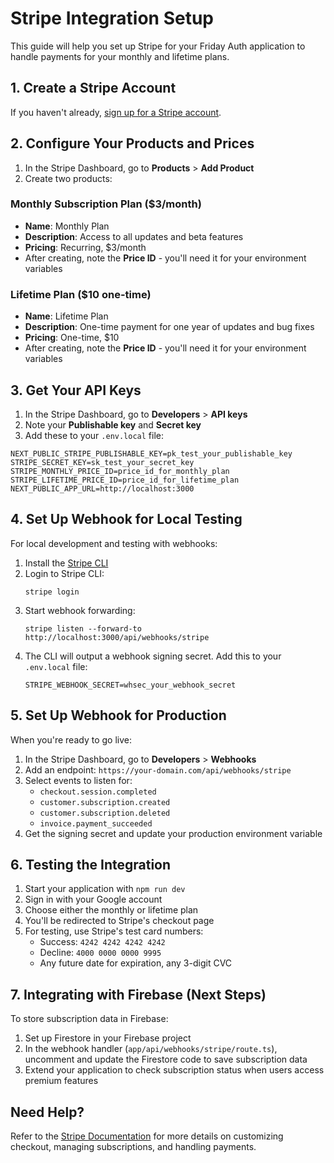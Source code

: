 # Stripe Integration Setup

This guide will help you set up Stripe for your Friday Auth application to handle payments for your monthly and lifetime plans.

## 1. Create a Stripe Account

If you haven't already, [sign up for a Stripe account](https://dashboard.stripe.com/register).

## 2. Configure Your Products and Prices

1. In the Stripe Dashboard, go to **Products** > **Add Product**
2. Create two products:

### Monthly Subscription Plan ($3/month)
- **Name**: Monthly Plan
- **Description**: Access to all updates and beta features
- **Pricing**: Recurring, $3/month
- After creating, note the **Price ID** - you'll need it for your environment variables

### Lifetime Plan ($10 one-time)
- **Name**: Lifetime Plan
- **Description**: One-time payment for one year of updates and bug fixes
- **Pricing**: One-time, $10
- After creating, note the **Price ID** - you'll need it for your environment variables

## 3. Get Your API Keys

1. In the Stripe Dashboard, go to **Developers** > **API keys**
2. Note your **Publishable key** and **Secret key**
3. Add these to your `.env.local` file:

```
NEXT_PUBLIC_STRIPE_PUBLISHABLE_KEY=pk_test_your_publishable_key
STRIPE_SECRET_KEY=sk_test_your_secret_key
STRIPE_MONTHLY_PRICE_ID=price_id_for_monthly_plan
STRIPE_LIFETIME_PRICE_ID=price_id_for_lifetime_plan
NEXT_PUBLIC_APP_URL=http://localhost:3000
```

## 4. Set Up Webhook for Local Testing

For local development and testing with webhooks:

1. Install the [Stripe CLI](https://stripe.com/docs/stripe-cli)
2. Login to Stripe CLI:
   ```
   stripe login
   ```
3. Start webhook forwarding:
   ```
   stripe listen --forward-to http://localhost:3000/api/webhooks/stripe
   ```
4. The CLI will output a webhook signing secret. Add this to your `.env.local` file:
   ```
   STRIPE_WEBHOOK_SECRET=whsec_your_webhook_secret
   ```

## 5. Set Up Webhook for Production

When you're ready to go live:

1. In the Stripe Dashboard, go to **Developers** > **Webhooks**
2. Add an endpoint: `https://your-domain.com/api/webhooks/stripe`
3. Select events to listen for:
   - `checkout.session.completed`
   - `customer.subscription.created`
   - `customer.subscription.deleted`
   - `invoice.payment_succeeded`
4. Get the signing secret and update your production environment variable

## 6. Testing the Integration

1. Start your application with `npm run dev`
2. Sign in with your Google account
3. Choose either the monthly or lifetime plan
4. You'll be redirected to Stripe's checkout page
5. For testing, use Stripe's test card numbers:
   - Success: `4242 4242 4242 4242`
   - Decline: `4000 0000 0000 9995`
   - Any future date for expiration, any 3-digit CVC

## 7. Integrating with Firebase (Next Steps)

To store subscription data in Firebase:

1. Set up Firestore in your Firebase project
2. In the webhook handler (`app/api/webhooks/stripe/route.ts`), uncomment and update the Firestore code to save subscription data
3. Extend your application to check subscription status when users access premium features

## Need Help?

Refer to the [Stripe Documentation](https://stripe.com/docs) for more details on customizing checkout, managing subscriptions, and handling payments. 
